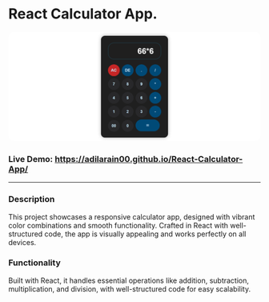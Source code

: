 # React Calculator App.

<img src="./public/Calculator.PNG" style="height: 70%; width: 100%; border-radius: 10px" />

### Live Demo: https://adilarain00.github.io/React-Calculator-App/

<hr />

### Description

This project showcases a responsive calculator app, designed with vibrant color combinations and smooth functionality. Crafted in React with well-structured code, the app is visually appealing and works perfectly on all devices.

### Functionality

Built with React, it handles essential operations like addition, subtraction, multiplication, and division, with well-structured code for easy scalability.
